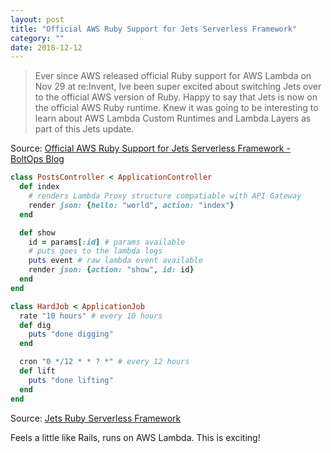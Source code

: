 ```yaml
---
layout: post
title: "Official AWS Ruby Support for Jets Serverless Framework"
category: ""
date: 2018-12-12
---
```


> Ever since AWS released official Ruby support for AWS Lambda on Nov 29 at re:Invent, Ive been super excited about switching Jets over to the official AWS version of Ruby. Happy to say that Jets is now on the official AWS Ruby runtime. Knew it was going to be interesting to learn about AWS Lambda Custom Runtimes and Lambda Layers as part of this Jets update.

Source: [Official AWS Ruby Support for Jets Serverless Framework - BoltOps Blog](https://blog.boltops.com/2018/12/12/official-aws-ruby-support-for-jets-serverless-framework)

```ruby
class PostsController < ApplicationController
  def index
    # renders Lambda Proxy structure compatiable with API Gateway
    render json: {hello: "world", action: "index"}
  end

  def show
    id = params[:id] # params available
    # puts goes to the lambda logs
    puts event # raw lambda event available
    render json: {action: "show", id: id}
  end
end
```

```ruby
class HardJob < ApplicationJob
  rate "10 hours" # every 10 hours
  def dig
    puts "done digging"
  end

  cron "0 */12 * * ? *" # every 12 hours
  def lift
    puts "done lifting"
  end
end
```

Source: [Jets Ruby Serverless Framework](http://rubyonjets.com/)

Feels a little like Rails, runs on AWS Lambda.  This is exciting!

